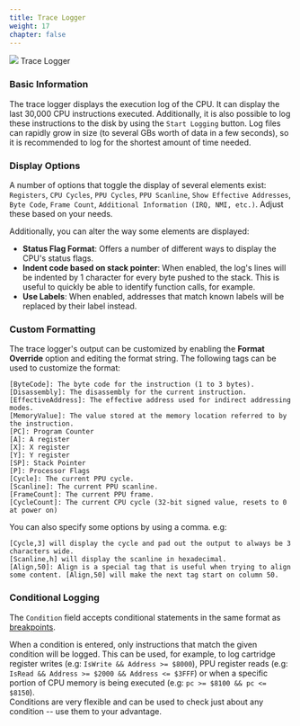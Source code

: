 ```yaml
---
title: Trace Logger
weight: 17
chapter: false
---
```


<div class="imgBox"><div>
	<img src="/images/TraceLogger.png" />
	<span>Trace Logger</span>
</div></div>

### Basic Information ###

The trace logger displays the execution log of the CPU.  It can display the last 30,000 CPU instructions executed. Additionally, it is also possible to log these instructions to the disk by using the `Start Logging` button. Log files can rapidly grow in size (to several GBs worth of data in a few seconds), so it is recommended to log for the shortest amount of time needed.

### Display Options ###

A number of options that toggle the display of several elements exist: `Registers`, `CPU Cycles`, `PPU Cycles`, `PPU Scanline`, `Show Effective Addresses`, `Byte Code`, `Frame Count`, `Additional Information (IRQ, NMI, etc.)`.  Adjust these based on your needs.

Additionally, you can alter the way some elements are displayed:

* **Status Flag Format**: Offers a number of different ways to display the CPU's status flags.
* **Indent code based on stack pointer**: When enabled, the log's lines will be indented by 1 character for every byte pushed to the stack. This is useful to quickly be able to identify function calls, for example.
* **Use Labels**: When enabled, addresses that match known labels will be replaced by their label instead.

### Custom Formatting ###

The trace logger's output can be customized by enabling the **Format Override** option and editing the format string.
The following tags can be used to customize the format:

```text
[ByteCode]: The byte code for the instruction (1 to 3 bytes).
[Disassembly]: The disassembly for the current instruction.
[EffectiveAddress]: The effective address used for indirect addressing modes.
[MemoryValue]: The value stored at the memory location referred to by the instruction.
[PC]: Program Counter
[A]: A register
[X]: X register
[Y]: Y register
[SP]: Stack Pointer
[P]: Processor Flags
[Cycle]: The current PPU cycle.
[Scanline]: The current PPU scanline.
[FrameCount]: The current PPU frame.
[CycleCount]: The current CPU cycle (32-bit signed value, resets to 0 at power on)
```

You can also specify some options by using a comma. e.g:
```text
[Cycle,3] will display the cycle and pad out the output to always be 3 characters wide.
[Scanline,h] will display the scanline in hexadecimal.
[Align,50]: Align is a special tag that is useful when trying to align some content. [Align,50] will make the next tag start on column 50.
```

### Conditional Logging ###

The `Condition` field accepts conditional statements in the same format as [breakpoints](/debugging/debugger.html#breakpoint-configuration).  

When a condition is entered, only instructions that match the given condition will be logged. This can be used, for example, to log cartridge register writes (e.g: `IsWrite && Address >= $8000`), PPU register reads (e.g: `IsRead && Address >= $2000 && Address <= $3FFF`) or when a specific portion of CPU memory is being executed (e.g: `pc >= $8100 && pc <= $8150`).  
Conditions are very flexible and can be used to check just about any condition -- use them to your advantage.
